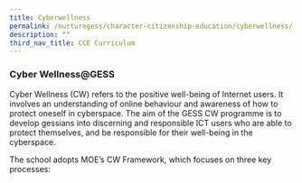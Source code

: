 ```yaml
---
title: Cyberwellness
permalink: /nurturegess/character-citizenship-education/cyberwellness/
description: ""
third_nav_title: CCE Curriculum
---
```

### Cyber Wellness@GESS

Cyber Wellness (CW) refers to the positive well-being of Internet users. It involves an understanding of online behaviour and awareness of how to protect oneself in cyberspace. The aim of the GESS CW programme is to develop gessians into discerning and responsible ICT users who are able to protect themselves, and be responsible for their well-being in the cyberspace.

The school adopts MOE’s CW Framework, which focuses on three key processes: